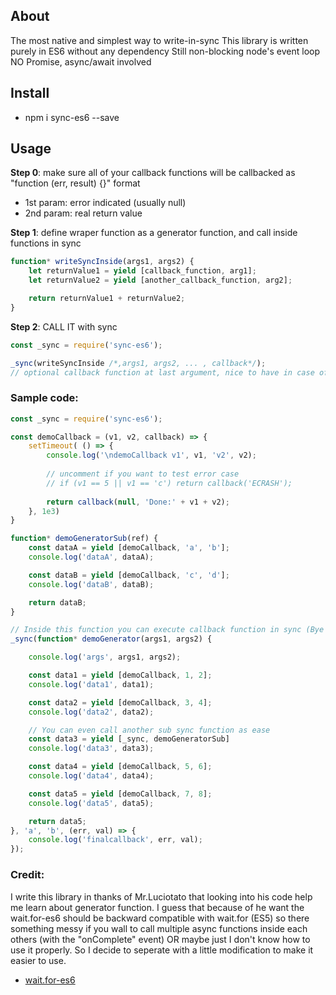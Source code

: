 ## About

The most native and simplest way to write-in-sync
This library is written purely in ES6 without any dependency
Still non-blocking node's event loop
NO Promise, async/await involved

## Install

* npm i sync-es6 --save

## Usage

**Step 0**: make sure all of your callback functions will be callbacked as "function (err, result) {}" format
* 1st param: error indicated (usually null)
* 2nd param: real return value

**Step 1**: define wraper function as a generator function, and call inside functions in sync 
```javascript
function* writeSyncInside(args1, args2) { 
	let returnValue1 = yield [callback_function, arg1];
	let returnValue2 = yield [another_callback_function, arg2];

	return returnValue1 + returnValue2;
}
```

**Step 2**: CALL IT with sync
```javascript
const _sync = require('sync-es6');

_sync(writeSyncInside /*,args1, args2, ... , callback*/);
// optional callback function at last argument, nice to have in case of error occurred
```

### Sample code:

```javascript
const _sync = require('sync-es6');

const demoCallback = (v1, v2, callback) => {
	setTimeout( () => {
		console.log('\ndemoCallback v1', v1, 'v2', v2);
		
		// uncomment if you want to test error case
		// if (v1 == 5 || v1 == 'c') return callback('ECRASH');
		
		return callback(null, 'Done:' + v1 + v2);
	}, 1e3)
}

function* demoGeneratorSub(ref) {
	const dataA = yield [demoCallback, 'a', 'b'];
	console.log('dataA', dataA);

	const dataB = yield [demoCallback, 'c', 'd'];
	console.log('dataB', dataB);

	return dataB;
}

// Inside this function you can execute callback function in sync (Bye bye CALLBACK HELL!!!)
_sync(function* demoGenerator(args1, args2) {

	console.log('args', args1, args2);

	const data1 = yield [demoCallback, 1, 2];
	console.log('data1', data1);

	const data2 = yield [demoCallback, 3, 4];
	console.log('data2', data2);

	// You can even call another sub sync function as ease
	const data3 = yield [_sync, demoGeneratorSub]
	console.log('data3', data3);

	const data4 = yield [demoCallback, 5, 6];
	console.log('data4', data4);

	const data5 = yield [demoCallback, 7, 8];
	console.log('data5', data5);

	return data5;
}, 'a', 'b', (err, val) => {
	console.log('finalcallback', err, val);
});
```


### Credit:

I write this library in thanks of Mr.Luciotato that looking into his code help me learn about generator function. I guess that because of he want the wait.for-es6 should be backward compatible with wait.for (ES5) so there something messy if you wall to call multiple async functions inside each others (with the "onComplete" event) OR maybe just I don't know how to use it properly. So I decide to seperate with a little modification to make it easier to use.
* [wait.for-es6](https://www.npmjs.com/package/wait.for-es6) 